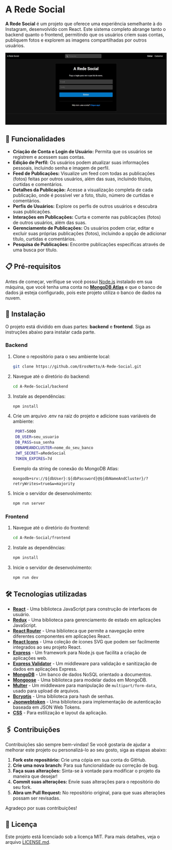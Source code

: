 # A Rede Social

**A Rede Social** é um projeto que oferece uma experiência semelhante à do Instagram, desenvolvido com React. Este sistema completo abrange tanto o backend quanto o frontend, permitindo que os usuários criem suas contas, publiquem fotos e explorem as imagens compartilhadas por outros usuários.

![Imagem do A Rede Social](./readmeImg/a-rede-social.webp)

## 🚀 Funcionalidades

- **Criação de Conta e Login de Usuário:** Permita que os usuários se registrem e acessem suas contas.
- **Edição de Perfil:** Os usuários podem atualizar suas informações pessoais, incluindo senha e imagem de perfil.
- **Feed de Publicações:** Visualize um feed com todas as publicações (fotos) feitas por outros usuários, além das suas, incluindo títulos, curtidas e comentários.
- **Detalhes da Publicação:** Acesse a visualização completa de cada publicação, onde é possível ver a foto, título, número de curtidas e comentários.
- **Perfis de Usuários:** Explore os perfis de outros usuários e descubra suas publicações.
- **Interações em Publicações:** Curta e comente nas publicações (fotos) de outros usuários, além das suas.
- **Gerenciamento de Publicações:** Os usuários podem criar, editar e excluir suas próprias publicações (fotos), incluindo a opção de adicionar título, curtidas e comentários.
- **Pesquisa de Publicações:** Encontre publicações específicas através de uma busca por título.

## 📋 Pré-requisitos

Antes de começar, verifique se você possui [Node.js](https://nodejs.org/) instalado em sua máquina, que você tenha uma conta no **[MongoDB Atlas](https://www.mongodb.com/cloud/atlas)** e que o banco de dados já esteja configurado, pois este projeto utiliza o banco de dados na nuvem.

## 🔧 Instalação

O projeto está dividido em duas partes: **backend** e **frontend**. Siga as instruções abaixo para instalar cada parte.

### Backend

1. Clone o repositório para o seu ambiente local:
   ```bash
   git clone https://github.com/ErosNetto/A-Rede-Social.git
   ```
2. Navegue até o diretório do backend:

   ```bash
   cd A-Rede-Social/backend
   ```

3. Instale as dependências:
   ```bash
   npm install
   ```
4. Crie um arquivo .env na raiz do projeto e adicione suas variáveis de ambiente:

   ```bash
    PORT=5000
    DB_USER=seu_usuario
    DB_PASS=sua_senha
    DBNAMEANDCLUSTER=nome_do_seu_banco
    JWT_SECRET=aRedeSocial
    TOKEN_EXPIRES=7d
   ```

   Exemplo da string de conexão do MongoDB Atlas:

   ```
   mongodb+srv://${dbUser}:${dbPassword}@${dbNameAndCluster}/?retryWrites=true&w=majority
   ```

5. Inicie o servidor de desenvolvimento:
   ```bash
   npm run server
   ```

### Frontend

1. Navegue até o diretório do frontend:

   ```bash
   cd A-Rede-Social/frontend
   ```

2. Instale as dependências:
   ```bash
   npm install
   ```
3. Inicie o servidor de desenvolvimento:
   ```bash
   npm run dev
   ```

## 🛠️ Tecnologias utilizadas

- **[React](https://reactjs.org/)** - Uma biblioteca JavaScript para construção de interfaces de usuário.
- **[Redux](https://redux.js.org/)** - Uma biblioteca para gerenciamento de estado em aplicações JavaScript.
- **[React Router](https://reactrouter.com/)** - Uma biblioteca que permite a navegação entre diferentes componentes em aplicações React.
- **[React Icons](https://react-icons.github.io/react-icons/)** - Uma coleção de ícones SVG que podem ser facilmente integrados ao seu projeto React.
- **[Express](https://expressjs.com/)** - Um framework para Node.js que facilita a criação de aplicações web.
- **[Express Validator](https://express-validator.github.io/docs/)** - Um middleware para validação e sanitização de dados em aplicações Express.
- **[MongoDB](https://www.mongodb.com/)** - Um banco de dados NoSQL orientado a documentos.
- **[Mongoose](https://mongoosejs.com/)** - Uma biblioteca para modelar dados em MongoDB.
- **[Multer](https://github.com/expressjs/multer)** - Um middleware para manipulação de `multipart/form-data`, usado para upload de arquivos.
- **[Bcryptjs](https://github.com/dcodeIO/bcrypt.js)** - Uma biblioteca para hash de senhas.
- **[Jsonwebtoken](https://jwt.io/)** - Uma biblioteca para implementação de autenticação baseada em JSON Web Tokens.
- **[CSS](https://www.w3schools.com/css/)** - Para estilização e layout da aplicação.

## 🖇️ Contribuições

Contribuições são sempre bem-vindas! Se você gostaria de ajudar a melhorar este projeto ou personalizá-lo ao seu gosto, siga as etapas abaixo:

1. **Fork este repositório:** Crie uma cópia em sua conta do GitHub.
2. **Crie uma nova branch:** Para sua funcionalidade ou correção de bug.
3. **Faça suas alterações:** Sinta-se à vontade para modificar o projeto da maneira que desejar!
4. **Commit suas alterações:** Envie suas alterações para o repositório do seu fork.
5. **Abra um Pull Request:** No repositório original, para que suas alterações possam ser revisadas.

Agradeço por suas contribuições!

## 📄 Licença

Este projeto está licenciado sob a licença MIT. Para mais detalhes, veja o arquivo [LICENSE.md](https://github.com/ErosNetto/A-Rede-Social/blob/main/LICENSE).
